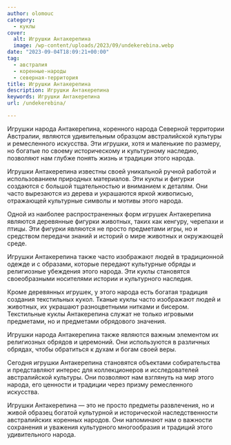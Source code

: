 ```yaml
---
author: olomouc
category:
  - куклы
cover:
  alt: Игрушки Антакерепина
  image: /wp-content/uploads/2023/09/undekerebina.webp
date: "2023-09-04T18:09:21+00:00"
tag:
  - австралия
  - коренные-народы
  - северная-территория
title: Игрушки Антакерепина
description: Игрушки Антакерепина
keywords: Игрушки Антакерепина
url: /undekerebina/

---
```

Игрушки народа Антакерепина, коренного народа Северной территории Австралии, являются удивительным образцом австралийской культуры и ремесленного искусства. Эти игрушки, хотя и маленькие по размеру, но богатые по своему историческому и культурному наследию, позволяют нам глубже понять жизнь и традиции этого народа.

Игрушки Антакерепина известны своей уникальной ручной работой и использованием природных материалов. Эти куклы и фигурки создаются с большой тщательностью и вниманием к деталям. Они часто вырезаются из дерева и украшаются яркой живописью, отражающей культурные символы и мотивы этого народа.

Одной из наиболее распространенных форм игрушек Антакерепина являются деревянные фигурки животных, таких как кенгуру, черепахи и птицы. Эти фигурки являются не просто предметами игры, но и средством передачи знаний и историй о мире животных и окружающей среде.

Игрушки Антакерепина также часто изображают людей в традиционной одежде и с образами, которые передают культурные обряды и религиозные убеждения этого народа. Эти куклы становятся своеобразными носителями истории и культурного наследия.

Кроме деревянных игрушек, у этого народа есть богатая традиция создания текстильных кукол. Тканые куклы часто изображают людей и животных, их украшают разноцветными нитками и бисером. Текстильные куклы Антакерепина служат не только игровыми предметами, но и предметами обрядового значения.

Игрушки народа Антакерепина также являются важным элементом их религиозных обрядов и церемоний. Они используются в различных обрядах, чтобы обратиться к духам и богам своей веры.

Сегодня игрушки Антакерепина становятся объектами собирательства и представляют интерес для коллекционеров и исследователей австралийской культуры. Они позволяют нам взглянуть на мир этого народа, его ценности и традиции через призму ремесленного искусства.

Игрушки Антакерепина — это не просто предметы развлечения, но и живой образец богатой культурной и исторической наследственности австралийских коренных народов. Они напоминают нам о важности сохранения и уважения культурного многообразия и традиций этого удивительного народа.

